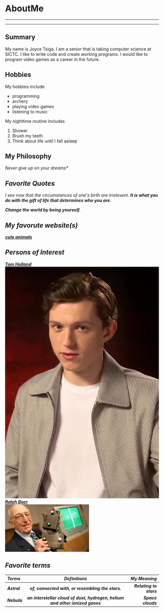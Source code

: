 # AboutMe
---
---
## Summary

My name is Joyce Tsiga. I am a senior that is taking computer science at SICTC. I like to write code and create working programs. I would like to program video games as a career in the future.

[1]: https://www.imdb.com/name/nm4043618/
[2]: https://en.wikipedia.org/wiki/Ralph_H._Baer

Hobbies
-

My hobbies include

* programming
* archery
* playing video games
* listening to music

My nighttime routine includes

1. Shower
2. Brush my teeth
3. Think about life until I fall asleep

## My Philosophy

<i>Never give up on your dreams*

## Favorite Quotes

I see now that the circumstances of one's birth are irrelevent. <b>It is what you do with the gift of life that determines who you are<b>.

Change the world by being <b>yourself<b>.
  
 ## My favorute website(s)
 
 [cute animals](https://www.rd.com/list/cute-little-known-animals/)
  
 ## Persons of Interest
  
 [Tom Holland][1]<br>
 <kbd>
   <img src= "Tom_Holland_MTV_2018_(02).jpg"></kbd>
 [Ralph Baer][2]<br>
 <img src= "ralph-baer-02_wide-5c1a8361ab88d5406b9b2e3fd3ea5b895240ff16.jpg" width="275"></kbd>
 ## Favorite terms
  
 | Terms | Definitions | My Meaning
 |:-| :----: | ---:|
 | Astral | of, connected with, or resembling the stars. | Relating to stars
 |Nebula | an interstellar cloud of dust, hydrogen, helium and other ionized gases | Space clouds

